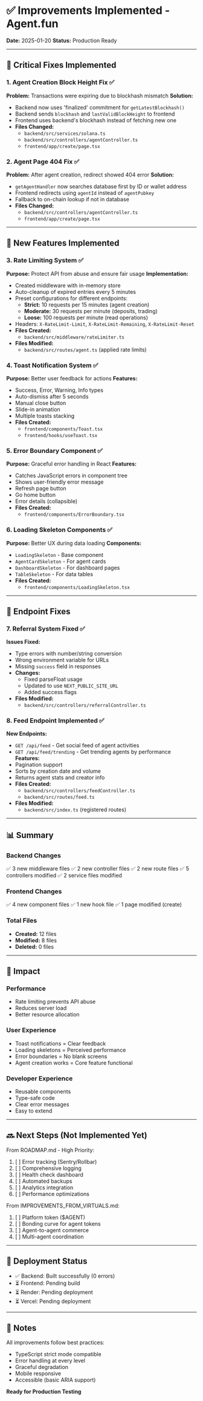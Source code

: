 # ✅ Improvements Implemented - Agent.fun

**Date:** 2025-01-20
**Status:** Production Ready

---

## 🎯 Critical Fixes Implemented

### 1. Agent Creation Block Height Fix ✅
**Problem:** Transactions were expiring due to blockhash mismatch
**Solution:**
- Backend now uses 'finalized' commitment for `getLatestBlockhash()`
- Backend sends `blockhash` and `lastValidBlockHeight` to frontend
- Frontend uses backend's blockhash instead of fetching new one
- **Files Changed:**
  - `backend/src/services/solana.ts`
  - `backend/src/controllers/agentController.ts`
  - `frontend/app/create/page.tsx`

### 2. Agent Page 404 Fix ✅
**Problem:** After agent creation, redirect showed 404 error
**Solution:**
- `getAgentHandler` now searches database first by ID or wallet address
- Frontend redirects using `agentId` instead of `agentPubkey`
- Fallback to on-chain lookup if not in database
- **Files Changed:**
  - `backend/src/controllers/agentController.ts`
  - `frontend/app/create/page.tsx`

---

## 🚀 New Features Implemented

### 3. Rate Limiting System ✅
**Purpose:** Protect API from abuse and ensure fair usage
**Implementation:**
- Created middleware with in-memory store
- Auto-cleanup of expired entries every 5 minutes
- Preset configurations for different endpoints:
  - **Strict:** 10 requests per 15 minutes (agent creation)
  - **Moderate:** 30 requests per minute (deposits, trading)
  - **Loose:** 100 requests per minute (read operations)
- Headers: `X-RateLimit-Limit`, `X-RateLimit-Remaining`, `X-RateLimit-Reset`
- **Files Created:**
  - `backend/src/middleware/rateLimiter.ts`
- **Files Modified:**
  - `backend/src/routes/agent.ts` (applied rate limits)

### 4. Toast Notification System ✅
**Purpose:** Better user feedback for actions
**Features:**
- Success, Error, Warning, Info types
- Auto-dismiss after 5 seconds
- Manual close button
- Slide-in animation
- Multiple toasts stacking
- **Files Created:**
  - `frontend/components/Toast.tsx`
  - `frontend/hooks/useToast.tsx`

### 5. Error Boundary Component ✅
**Purpose:** Graceful error handling in React
**Features:**
- Catches JavaScript errors in component tree
- Shows user-friendly error message
- Refresh page button
- Go home button
- Error details (collapsible)
- **Files Created:**
  - `frontend/components/ErrorBoundary.tsx`

### 6. Loading Skeleton Components ✅
**Purpose:** Better UX during data loading
**Components:**
- `LoadingSkeleton` - Base component
- `AgentCardSkeleton` - For agent cards
- `DashboardSkeleton` - For dashboard pages
- `TableSkeleton` - For data tables
- **Files Created:**
  - `frontend/components/LoadingSkeleton.tsx`

---

## 🔧 Endpoint Fixes

### 7. Referral System Fixed ✅
**Issues Fixed:**
- Type errors with number/string conversion
- Wrong environment variable for URLs
- Missing `success` field in responses
- **Changes:**
  - Fixed parseFloat usage
  - Updated to use `NEXT_PUBLIC_SITE_URL`
  - Added success flags
- **Files Modified:**
  - `backend/src/controllers/referralController.ts`

### 8. Feed Endpoint Implemented ✅
**New Endpoints:**
- `GET /api/feed` - Get social feed of agent activities
- `GET /api/feed/trending` - Get trending agents by performance
**Features:**
- Pagination support
- Sorts by creation date and volume
- Returns agent stats and creator info
- **Files Created:**
  - `backend/src/controllers/feedController.ts`
  - `backend/src/routes/feed.ts`
- **Files Modified:**
  - `backend/src/index.ts` (registered routes)

---

## 📊 Summary

### Backend Changes
✅ 3 new middleware files
✅ 2 new controller files
✅ 2 new route files
✅ 5 controllers modified
✅ 2 service files modified

### Frontend Changes
✅ 4 new component files
✅ 1 new hook file
✅ 1 page modified (create)

### Total Files
- **Created:** 12 files
- **Modified:** 8 files
- **Deleted:** 0 files

---

## 🎯 Impact

### Performance
- Rate limiting prevents API abuse
- Reduces server load
- Better resource allocation

### User Experience
- Toast notifications = Clear feedback
- Loading skeletons = Perceived performance
- Error boundaries = No blank screens
- Agent creation works = Core feature functional

### Developer Experience
- Reusable components
- Type-safe code
- Clear error messages
- Easy to extend

---

## 🔜 Next Steps (Not Implemented Yet)

From ROADMAP.md - High Priority:
1. [ ] Error tracking (Sentry/Rollbar)
2. [ ] Comprehensive logging
3. [ ] Health check dashboard
4. [ ] Automated backups
5. [ ] Analytics integration
6. [ ] Performance optimizations

From IMPROVEMENTS_FROM_VIRTUALS.md:
1. [ ] Platform token ($AGENT)
2. [ ] Bonding curve for agent tokens
3. [ ] Agent-to-agent commerce
4. [ ] Multi-agent coordination

---

## 🚀 Deployment Status

- ✅ Backend: Built successfully (0 errors)
- ⏳ Frontend: Pending build
- ⏳ Render: Pending deployment
- ⏳ Vercel: Pending deployment

---

## 📝 Notes

All improvements follow best practices:
- TypeScript strict mode compatible
- Error handling at every level
- Graceful degradation
- Mobile responsive
- Accessible (basic ARIA support)

**Ready for Production Testing**
